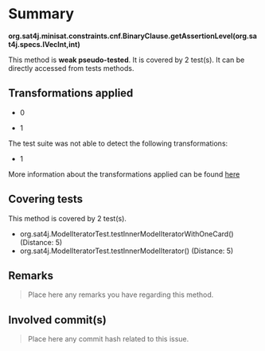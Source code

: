# Summary
**org.sat4j.minisat.constraints.cnf.BinaryClause.getAssertionLevel(org.sat4j.specs.IVecInt,int)**

This method is **weak pseudo-tested**.
It is covered by 2 test(s). It can be directly accessed from tests methods.


## Transformations applied

- 0

- 1


The test suite was not able to detect the following transformations:
 * 1 


More information about the transformations applied can be found [here](https://github.com/STAMP-project/pitest-descartes)

## Covering tests
This method is covered by 2 test(s).
* org.sat4j.ModelIteratorTest.testInnerModelIteratorWithOneCard() (Distance: 5)
* org.sat4j.ModelIteratorTest.testInnerModelIterator() (Distance: 5)


## Remarks
> Place here any remarks you have regarding this method.

## Involved commit(s)

> Place here any commit hash related to this issue.
